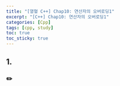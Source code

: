 ```yaml
---
title: "[열혈 C++] Chap10: 연산자의 오버로딩1"
excerpt: "[C++] Chap10: 연산자의 오버로딩1"
categories: [Cpp]
tags: [cpp, study]
toc: true
toc_sticky: true
---
```


## 1. 

### ✏️